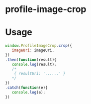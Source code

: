 # profile-image-crop

# Usage

```javascript
window.ProfileImageCrop.crop({
   imageUri: imageUri,
})
.then(function(result){
   console.log(result);
   /*
    { resultUri: '......' }
   */
})
.catch(function(e){
   console.log(e);
})
```
